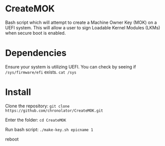 # CreateMOK
Bash script which will attempt to create a Machine Owner Key (MOK) on a UEFI system.  This will allow a user to sign Loadable Kernel Modules (LKMs) when secure boot is enabled.

# Dependencies
Ensure your system is utilizing UEFI.  You can check by seeing if `/sys/firmware/efi` exists.
`cat /sys`

# Install
Clone the repository:
```git clone https://github.com/chronolator/CreateMOK.git```

Enter the folder: 
```cd CreateMOK```

Run bash script:
```./make-key.sh epicname 1```

reboot
